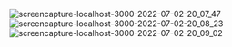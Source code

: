 ![screencapture-localhost-3000-2022-07-02-20_07_47](https://user-images.githubusercontent.com/67372463/177005330-25fbd24e-9ad3-4697-91c8-f7a2f3f98543.png)
![screencapture-localhost-3000-2022-07-02-20_08_23](https://user-images.githubusercontent.com/67372463/177005342-0894038a-6ea6-4fe3-be81-ec1d45f3ede6.png)
![screencapture-localhost-3000-2022-07-02-20_09_02](https://user-images.githubusercontent.com/67372463/177005328-dee4dc50-a54b-490e-a88d-c26d0620ce8e.png)
